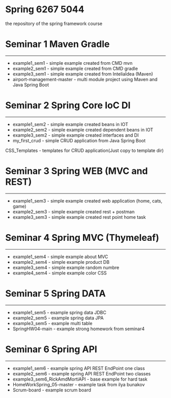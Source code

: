 # Spring 6267 5044
the repository of the spring framework course

# Seminar 1 Maven Gradle
***
- example1_sem1 - simple example created from CMD mvn
- example2_sem1 - simple example created from CMD gradle
- example3_sem1 - simple example created from InteliaIdea (Maven)
- airport-management-master - multi module project using Maven and Java Spring Boot

# Seminar 2 Spring Core IoC DI
***
- example1_sem2 - simple example created beans in IOT
- example2_sem2 - simple example created dependent beans in IOT
- example3_sem2 - simple example created interfaces and DI
- my_first_crud - simple CRUD application from Java Spring Boot

CSS_Templates - templates for CRUD application(Just copy to template dir)

# Seminar 3 Spring WEB (MVC and REST)
***
- example1_sem3 - simple example created web application (home, cats, game)
- example2_sem3 - simple example created rest + postman
- example3_sem3 - simple example created rest point home task

# Seminar 4 Spring MVC (Thymeleaf)
***
- example1_sem4 - simple example about MVC
- example2_sem4 - simple example product DB
- example3_sem4 - simple example random numbre 
- example4_sem4 - simple example color CSS

# Seminar 5 Spring DATA 
***
- example1_sem5 - example spring data JDBC 
- example2_sem5 - example spring data JPA 
- example3_sem5 - example multi table 
- SpringHW04-main - example strong homework from seminar4

# Seminar 6 Spring API 
***
- example1_sem6 - example spring API REST EndPoint one class 
- example2_sem6 - example spring API REST EndPoint two classes 
- example3_sem6_RickAmdMortiAPI - base example for hard task
- HomeWorkSpring_05-master - example task from ilya bunakov
- Scrum-board - example scrum board



